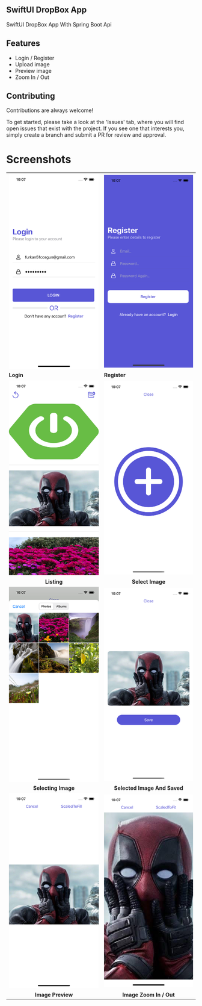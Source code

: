 
SwiftUI DropBox App
-
SwiftUI DropBox App With Spring Boot Api

## Features

-   Login / Register 
-   Upload image
-   Preview image
-   Zoom In / Out



## Contributing

Contributions are always welcome!

To get started, please take a look at the 'Issues' tab, where you will find open issues that exist with the project. If you see one that interests you, simply create a branch and submit a PR for review and approval.


# Screenshots

<table>
<tr>
<td>
<img
src="https://github.com/furkancosgun/SwiftUI-DropBox-App-With-SpringBootAPI/blob/main/ss/login.png?raw=true"
/>
</td>
<td>
<img
src="https://github.com/furkancosgun/SwiftUI-DropBox-App-With-SpringBootAPI/blob/main/ss/register.png?raw=true"
/>
</td>
</tr>
<tr>
<td><b>Login</b></td>
<td><b>Register</b></td>
</tr>
<tr>
<td>
<img
src="https://github.com/furkancosgun/SwiftUI-DropBox-App-With-SpringBootAPI/blob/main/ss/home.png?raw=true"
/>
</td>
<td>
<img
src="https://github.com/furkancosgun/SwiftUI-DropBox-App-With-SpringBootAPI/blob/main/ss/selectImage.png?raw=true"
/>
</td>
</tr>
<tr>
<td align=center><b>Listing</b></td>
<td align=center><b>Select Image</b></td>
</tr>
<tr>
<td>
<img
src="https://github.com/furkancosgun/SwiftUI-DropBox-App-With-SpringBootAPI/blob/main/ss/SelectingImage.png?raw=true"
/>
</td>
<td>
<img
src="https://github.com/furkancosgun/SwiftUI-DropBox-App-With-SpringBootAPI/blob/main/ss/selectedImage.png?raw=true"
/>
</td>
</tr>
<tr>
<td align=center><b>Selecting Image</b></td>
<td align=center><b>Selected Image And Saved</b></td>
</tr>
<tr>
<td>
<img
src="https://github.com/furkancosgun/SwiftUI-DropBox-App-With-SpringBootAPI/blob/main/ss/ImagePreview.png?raw=true"
/>
</td>
<td>
<img
src="https://github.com/furkancosgun/SwiftUI-DropBox-App-With-SpringBootAPI/blob/main/ss/ImageZoomInOut.png?raw=true"
/>
</td>
</tr>
<tr>
<td align=center><b>Image Preview</b></td>
<td align=center><b>Image Zoom In / Out</b></td>
</tr>
</table>

